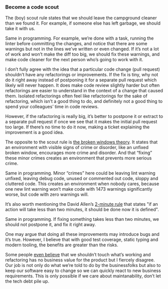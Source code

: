 ### Become a code scout

The (boy) scout rule states that we should leave the campground cleaner than we found it. For example, if someone else has left garbage, we should take it with us.

Same in programming. For example, we’re done with a task, running the linter before committing the changes, and notice that there are some warnings but not in the lines we’ve written or even changed. If it’s not a lot of work and won’t make the diff too big, we should fix these warnings, and make code cleaner for the next person who’s going to work with it.

I don’t fully agree with the idea that a particular code change (pull request) shouldn’t have any refactorings or improvements. If the fix is tiny, why not do it right away instead of postponing it for a separate pull request which likely will never happen. It does make code review slightly harder but often refactorings are easier to understand in the context of a change that caused them. Isolated refactorings often feel like refactorings for the sake of refactoring, which isn’t a good thing to do, and definitely not a good thing to spend your colleagues’ time in code reviews.

However, if the rafactoring is really big, it’s better to postpone it or extract to a separate pull request if once we see that it makes the initial pull request too large. If there’s no time to do it now, making a ticket explaining the improvement is a good idea.

The opposite to the scout rule is [the broken windows theory](https://en.wikipedia.org/wiki/Broken_windows_theory). It states that an environment with visible signs of crime or disorder, like an unfixed broken window, encourages more crime and disorder. And that “fixing” these minor crimes creates an environment that prevents more serious crime.

Same in programming. Minor “crimes” here could be leaving lint warning unfixed, leaving debug code, unused or commented out code, sloppy and cluttered code. This creates an environment when nobody cares, because one new lint warning won’t make code with 1473 warnings significantly worse, but code with zero warnings will.

It’s also worth mentioning the David Allen’s [2-minute rule](https://www.skillpacks.com/2-minute-rule/) that states "if an action will take less than two minutes, it should be done now it is defined".

Same in programming. If fixing something takes less than two minutes, we should not postpone it, and fix it right away.

One may argue that doing all these improvements may introduce bugs and it’s true. However, I believe that with good test coverage, static typing and modern tooling, the benefits are greater than the risks.

Some people [even believe](https://www.reddit.com/r/programming/comments/2tjoc8/the_boy_scout_rule_of_coding/) that we shouldn’t touch what’s working and refactoring has no business value for the product but I fiercely disagree. Our job is not only do what we’re told to do by the businessfolks but also to keep our software easy to change so we can quickly react to new business requirements. This is only possible if we care about maintanability, don’t let the tech debt pile up.
